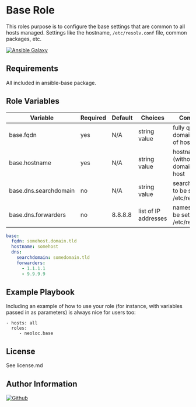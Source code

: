 Base Role
=========

This roles purpose is to configure the base settings that are common to all hosts managed. Settings like the hostname, ``/etc/resolv.conf`` file, common packages, etc.

[![Ansible Galaxy](https://img.shields.io/badge/ansible--galaxy-neoloc.base-blue.svg)](https://galaxy.ansible.com/neoloc/ansible-role-base/)

Requirements
------------

All included in ansible-base package.

Role Variables
--------------

| Variable                | Required | Default | Choices                   | Comments                                 |
|-------------------------|----------|---------|---------------------------|------------------------------------------|
| base.fqdn               | yes      | N/A     | string value              | fully qualified domain name of host      |
| base.hostname           | yes      | N/A     | string value              | hostname (without domain part) of host   |
| base.dns.searchdomain   | no       | N/A     | string value              | searchdomain to be set in /etc/resolv.conf |
| base.dns.forwarders     | no       | 8.8.8.8 | list of IP addresses      | nameservers to be set in /etc/resolv.conf  |

```yaml
base:
  fqdn: somehost.domain.tld
  hostname: somehost
  dns:
    searchdomain: somedomain.tld
    forwarders:
      - 1.1.1.1
      - 9.9.9.9
```

Example Playbook
----------------

Including an example of how to use your role (for instance, with variables passed in as parameters) is always nice for users too:

    - hosts: all
      roles:
         - neoloc.base

License
-------

See license.md

Author Information
------------------

[![Github](https://img.shields.io/badge/Github-neoloc-blue.svg)](https://github.com/neoloc)
